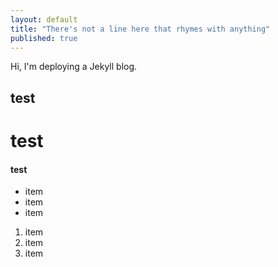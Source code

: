 ```yaml
---
layout: default
title: "There's not a line here that rhymes with anything"
published: true
---
```


Hi, I'm deploying a Jekyll blog.

## test

# test 

#### test

- item
- item
- item


1. item
2. item
3. item


